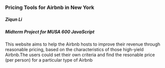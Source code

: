 ### Pricing Tools for Airbnb in New York

##### Ziqun Li  
##### Midterm Project for MUSA 600 JavaScript

This website aims to help the Airbnb hosts to improve their revenue through reasonable pricing, based on the characteristics of those high-yield Airbnb.The users could set their own criteria and find the resonable price (per person) for a particular type of Airbnb
